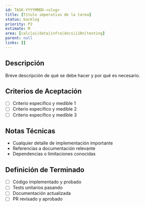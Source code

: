 ```yaml
---
id: TASK-YYYYMMDD-<slug>
title: [Título imperativo de la tarea]
status: backlog
priority: P2
estimate: M
area: [calc|ui|data|infra|docs|i18n|testing]
parent: null
links: []
---
```


## Descripción

Breve descripción de qué se debe hacer y por qué es necesario.

## Criterios de Aceptación

- [ ] Criterio específico y medible 1
- [ ] Criterio específico y medible 2
- [ ] Criterio específico y medible 3

## Notas Técnicas

- Cualquier detalle de implementación importante
- Referencias a documentación relevante
- Dependencias o limitaciones conocidas

## Definición de Terminado

- [ ] Código implementado y probado
- [ ] Tests unitarios pasando
- [ ] Documentación actualizada
- [ ] PR revisado y aprobado
